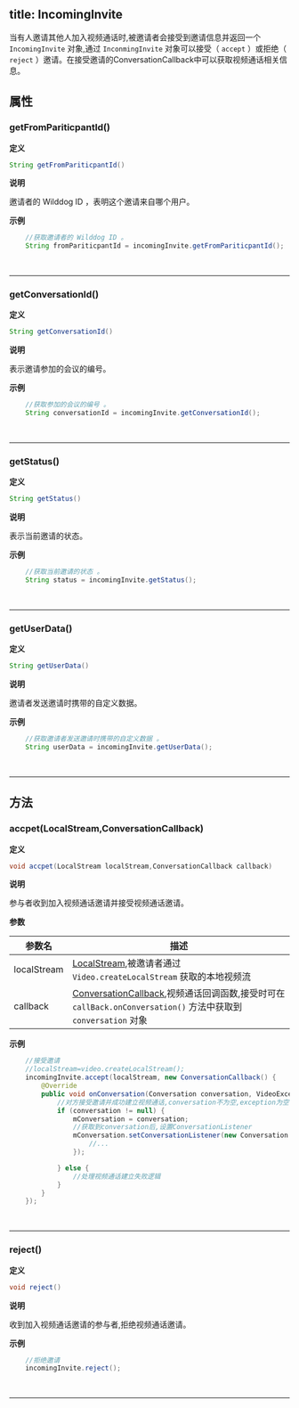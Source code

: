 title: IncomingInvite
---

当有人邀请其他人加入视频通话时,被邀请者会接受到邀请信息并返回一个 `IncomingInvite` 对象,通过 `InconmingInvite` 对象可以接受（ `accept` ）或拒绝（ `reject` ）邀请。在接受邀请的ConversationCallback中可以获取视频通话相关信息。

## 属性

### getFromPariticpantId()

**定义**

```java
String getFromPariticpantId()
```

**说明**

邀请者的 Wilddog ID ，表明这个邀请来自哪个用户。

**示例**

```java
	//获取邀请者的 Wilddog ID 。
	String fromPariticpantId = incomingInvite.getFromPariticpantId();
```

</br>

---
### getConversationId()

**定义**

```java
String getConversationId()
```

**说明**

表示邀请参加的会议的编号。

**示例**

```java
	//获取参加的会议的编号 。
	String conversationId = incomingInvite.getConversationId();
```

</br>

---
### getStatus()

**定义**

```java
String getStatus()
```

**说明**

表示当前邀请的状态。

**示例**

```java
	//获取当前邀请的状态 。
	String status = incomingInvite.getStatus();
```

</br>

---
### getUserData()

**定义**

```java
String getUserData()
```

**说明**

邀请者发送邀请时携带的自定义数据。

**示例**

```java
	//获取邀请者发送邀请时携带的自定义数据 。
	String userData = incomingInvite.getUserData();
```

</br>

---


## 方法

### accpet(LocalStream,ConversationCallback)

**定义**   

```java
void accpet(LocalStream localStream,ConversationCallback callback)
```

**说明**

参与者收到加入视频通话邀请并接受视频通话邀请。

**参数**

| 参数名 | 描述 |
|---|---|
|localStream|[LocalStream](/api/video/android/local-stream.html),被邀请者通过 `Video.createLocalStream` 获取的本地视频流|
|callback|[ConversationCallback](/api/video/android/conversation-callback.html),视频通话回调函数,接受时可在 `callBack.onConversation()` 方法中获取到 `conversation` 对象|


**示例**

```java
	//接受邀请
	//localStream=video.createLocalStream();
	incomingInvite.accept(localStream, new ConversationCallback() {
        @Override
        public void onConversation(Conversation conversation, VideoException exception) {
            //对方接受邀请并成功建立视频通话,conversation不为空,exception为空
            if (conversation != null) {
                mConversation = conversation;
                //获取到conversation后,设置ConversationListener
                mConversation.setConversationListener(new Conversation.Listener() {
                    //...
                });

            } else {
                //处理视频通话建立失败逻辑
            }
        }
    });

```

</br>

---

### reject()

**定义**   

```java
void reject()
```

**说明**

收到加入视频通话邀请的参与者,拒绝视频通话邀请。

**示例**

```java
	//拒绝邀请
	incomingInvite.reject();
```

</br>

---
